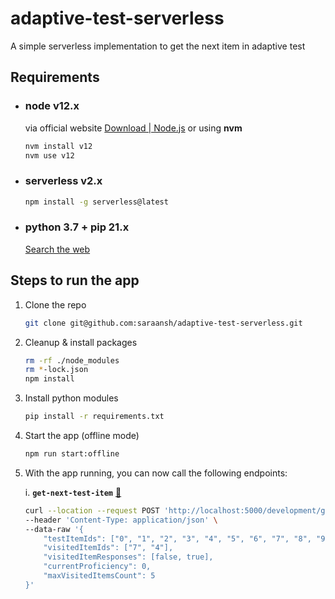 # adaptive-test-serverless

A simple serverless implementation to get the next item in adaptive test

## Requirements

- ### node v12.x
  
  via official website [Download | Node.js](https://nodejs.org/en/download/) or using **nvm**
  
  ```sh
  nvm install v12
  nvm use v12
  ```

- ### serverless v2.x
  
  ```sh
  npm install -g serverless@latest
  ```

- ### python 3.7 + pip 21.x
  
  [Search the web](https://www.google.com/search?q=python+3.7+install+ubuntu&oq=python+3.7+install&aqs=chrome.1.69i57j0l6j69i60.11890j0j7&sourceid=chrome&ie=UTF-8)


## Steps to run the app

1. Clone the repo

    ```sh
    git clone git@github.com:saraansh/adaptive-test-serverless.git
    ```

2. Cleanup & install packages

    ```sh
    rm -rf ./node_modules
    rm *-lock.json
    npm install
    ```

3. Install python modules
  
    ```sh
    pip install -r requirements.txt
    ```

4. Start the app (offline mode)

    ```sh
    npm run start:offline
    ```

5. With the app running, you can now call the following endpoints:
  
    i. **`get-next-test-item`** [📎](http://localhost:5000/development/get-next-test-item)

      ```sh
      curl --location --request POST 'http://localhost:5000/development/get-next-test-item' \
      --header 'Content-Type: application/json' \
      --data-raw '{
          "testItemIds": ["0", "1", "2", "3", "4", "5", "6", "7", "8", "9"],
          "visitedItemIds": ["7", "4"],
          "visitedItemResponses": [false, true],
          "currentProficiency": 0,
          "maxVisitedItemsCount": 5
      }'
      
      ```